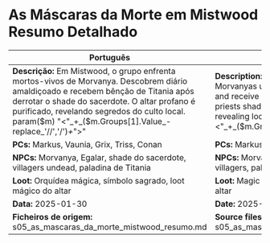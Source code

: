 # As Máscaras da Morte em Mistwood  Resumo Detalhado

| Português | English |
|-----------|---------|
| **Descrição:** Em Mistwood, o grupo enfrenta mortos-vivos de Morvanya. Descobrem diário amaldiçoado e recebem bênção de Titania após derrotar o shade do sacerdote. O altar profano é purificado, revelando segredos do culto local. param($m) "<"_+_($m.Groups[1].Value_-replace_'//','/')_+_">"  | **Description:** In Mistwood, the group faces Morvanyas undead. They discover a cursed diary and receive Titanias blessing after defeating the priests shade. The profane altar is cleansed, revealing local cult secrets. param($m) "<"_+_($m.Groups[1].Value_-replace_'//','/')_+_">"  |
| **PCs:** Markus, Vaunia, Grix, Triss, Conan | **PCs:** Markus, Vaunia, Grix, Triss, Conan |
| **NPCs:** Morvanya, Egalar, shade do sacerdote, villagers undead, paladina de Titania | **NPCs:** Morvanya, Egalar, priests shade, undead villagers, paladin of Titania |
| **Loot:** Orquídea mágica, símbolo sagrado, loot mágico do altar | **Loot:** Magic orchid, holy symbol, magical loot from altar |
| **Data:** 2025-01-30 | **Date:** 2025-01-30 |
| **Ficheiros de origem:** s05_as_mascaras_da_morte_mistwood_resumo.md | **Source files:** s05_as_mascaras_da_morte_mistwood_resumo.md |

























